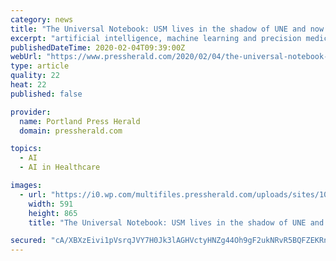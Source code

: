 ```yaml
---
category: news
title: "The Universal Notebook: USM lives in the shadow of UNE and now Northeastern"
excerpt: "artificial intelligence, machine learning and precision medicine. Rep. Chellie Pingree called it “a wow moment.” Mayor Kate Snyder called it “a game-changer for Portland.” Gov. Janet Mills said, “It’s not just about Portland. This is good for the entire state of Maine.” David Roux described the new program as “an elite ..."
publishedDateTime: 2020-02-04T09:39:00Z
webUrl: "https://www.pressherald.com/2020/02/04/the-universal-notebook-usm-lives-in-the-shadow-of-une-and-now-northeastern/"
type: article
quality: 22
heat: 22
published: false

provider:
  name: Portland Press Herald
  domain: pressherald.com

topics:
  - AI
  - AI in Healthcare

images:
  - url: "https://i0.wp.com/multifiles.pressherald.com/uploads/sites/10/2019/06/beem-edgar-op.jpg?fit=591%2C865&#038;ssl=1"
    width: 591
    height: 865
    title: "The Universal Notebook: USM lives in the shadow of UNE and now Northeastern"

secured: "cA/XBXzEivi1pVsrqJVY7H0Jk3lAGHVctyHNZg44Oh9gF2ukNRvR5BQFZEKRnJLH3jWd/eQ/r/RIUHhSSv61J/d2GLagXjl9QU4EBpECSJZT+My9OrmHtKXlXFcpi9D4zSG4ipErXDalnnBUsfT38zBbsL68UvLahqOLRh0idBX0T96HgN2veYlprZvkVEyrMvdqcDBiHmO4uI7InS2FheLWhH5BzEISo054oczCYiIzB04Av2ONs/ODwxe14X4+VKSFF8Rhw6pl7Gd/3TOc5HR/rj6ejnwtByZwv0ow6RIQ6gpQ9UHJOLD8ztrGSW6KVlQL63097g2PMSEMwvGXjYypKfz0oAbzMTbaCLVNEAHV7bnQ0lvXtzzKVDpNENkSMJ+SHnn70oU3m+T6hJPl4Dy2kFgo85EVsXrNj6ijidyFMSwK5deY/ZqNAXvBYCP+d3yDpJx24PPLUWV//gz1OC0vftKJ1VJaWc/qdMsyaQM=;rmlkH7vI8DPo5LpgsX9Kmw=="
---
```


